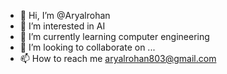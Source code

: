 - 👋 Hi, I’m @Aryalrohan
- 👀 I’m interested in AI
- 🌱 I’m currently learning computer engineering
- 💞️ I’m looking to collaborate on ...
- 📫 How to reach me aryalrohan803@gmail.com

<!---
Aryalrohan/Aryalrohan is a ✨ special ✨ repository because its `README.md` (this file) appears on your GitHub profile.
You can click the Preview link to take a look at your changes.
--->
